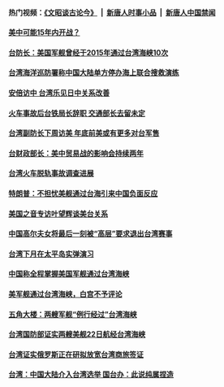 #### 热门视频：[《文昭谈古论今》](https://github.com/gfw-breaker/wenzhao/blob/master/README.md?t=10260032) &nbsp;|&nbsp; [新唐人时事小品](https://github.com/gfw-breaker/ntdtv-comedy/blob/master/README.md?t=10260032) &nbsp;|&nbsp; [新唐人中国禁闻](https://github.com/gfw-breaker/ntdtv-news/blob/master/README.md?t=10260032)

#### [美中可能15年内开战？](../pages/zivymejqv_/4629583.md?t=10260032) 

#### [台防长：美国军舰曾经于2015年通过台湾海峡10次](../pages/zivymejqv_/4629039.md?t=10260032) 

#### [台湾海洋巡防署称中国大陆单方停办海上联合搜救演练](../pages/zivymejqv_/4628766.md?t=10260032) 

#### [安倍访中 台湾乐见日中关系改善 ](../pages/zivymejqv_/4628596.md?t=10260032) 

#### [火车事故后台铁局长辞职 交通部长去留未定](../pages/zivymejqv_/4628583.md?t=10260032) 

#### [台湾副防长下周访美 年底前美或有更多对台军售](../pages/zivymejqv_/4627967.md?t=10260032) 

#### [台财政部长：美中贸易战的影响会持续两年 ](../pages/zivymejqv_/4627153.md?t=10260032) 

#### [台湾火车脱轨事故调查进展 ](../pages/zivymejqv_/4627130.md?t=10260032) 

#### [特朗普：不担忧美舰通过台海引来中国负面反应](../pages/zivymejqv_/4626376.md?t=10260032) 

#### [美国之音专访叶望辉谈美台关系](../pages/zivymejqv_/4626192.md?t=10260032) 

#### [中国高尔夫女将最后一刻被“高层”要求退出台湾赛事](../pages/zivymejqv_/4625545.md?t=10260032) 

#### [台湾下月在太平岛实弹演习 ](../pages/zivymejqv_/4625472.md?t=10260032) 

#### [中国称全程掌握美国军舰通过台湾海峡](../pages/zivymejqv_/4625364.md?t=10260032) 

#### [美军舰通过台湾海峡，白宫不予评论](../pages/zivymejqv_/4624792.md?t=10260032) 

#### [五角大楼：两艘军舰“例行经过”台湾海峡](../pages/zivymejqv_/4624507.md?t=10260032) 

#### [台湾国防部证实两艘美舰22日航经台湾海峡](../pages/zivymejqv_/4624188.md?t=10260032) 

#### [台湾证实俄罗斯正在研拟放宽台湾商旅签证 ](../pages/zivymejqv_/4624176.md?t=10260032) 

#### [台湾：中国大陆介入台湾选举  国台办：此说纯属捏造](../pages/zivymejqv_/4624038.md?t=10260032) 

